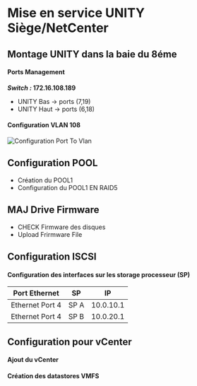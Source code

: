 # Mise en service UNITY Siège/NetCenter
## Montage UNITY dans la baie du 8éme
#### Ports Management
***Switch :* 172.16.108.189**
 - UNITY Bas -> ports (7,19)
 - UNITY Haut -> ports (6,18)
 #### Configuration VLAN 108
![Configuration Port To Vlan](https://ibb.co/cFVFgWc)
## Configuration POOL
 - Création du POOL1
 - Configuration du POOL1 EN RAID5
## MAJ Drive Firmware
 - CHECK Firmware des disques
 - Upload Frirmware File
## Configuration ISCSI
#### Configuration des interfaces sur les storage processeur (SP)
| Port Ethernet | SP |IP|
|--|--|--|
| Ethernet Port 4|SP A| 10.0.10.1 |
| Ethernet Port 4 |SP B| 10.0.20.1 |
## Configuration pour vCenter
#### Ajout du vCenter
#### Création des datastores VMFS
<!--stackedit_data:
eyJoaXN0b3J5IjpbLTE1MzkwMTA5MDMsLTgwNjQ0NTA3OSwxNz
AwNDk5ODczLDE5NDQwNDM3NDAsMTU4MjQzMzg3MiwtMjUzMTQx
OTM1LC01MTg5NjkwMTQsMTUyNzIwNTkxN119
-->